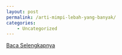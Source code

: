 ```yaml
---
layout: post
permalink: /arti-mimpi-lebah-yang-banyak/
categories:
    - Uncategorized
---
```


[Baca Selengkapnya](/10)